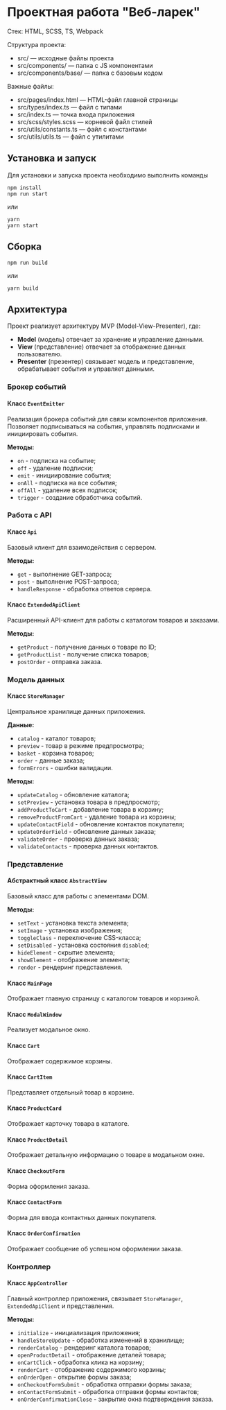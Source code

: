 # Проектная работа "Веб-ларек"

Стек: HTML, SCSS, TS, Webpack

Структура проекта:
- src/ — исходные файлы проекта
- src/components/ — папка с JS компонентами
- src/components/base/ — папка с базовым кодом

Важные файлы:
- src/pages/index.html — HTML-файл главной страницы
- src/types/index.ts — файл с типами
- src/index.ts — точка входа приложения
- src/scss/styles.scss — корневой файл стилей
- src/utils/constants.ts — файл с константами
- src/utils/utils.ts — файл с утилитами

## Установка и запуск
Для установки и запуска проекта необходимо выполнить команды

```
npm install
npm run start
```

или

```
yarn
yarn start
```
## Сборка

```
npm run build
```

или

```
yarn build
```

## Архитектура

Проект реализует архитектуру MVP (Model-View-Presenter), где:
- **Model** (модель) отвечает за хранение и управление данными.
- **View** (представление) отвечает за отображение данных пользователю.
- **Presenter** (презентер) связывает модель и представление, обрабатывает события и управляет данными.

### Брокер событий
#### Класс `EventEmitter`
Реализация брокера событий для связи компонентов приложения. Позволяет подписываться на события, управлять подписками и инициировать события.

**Методы:**
- `on` - подписка на событие;
- `off` - удаление подписки;
- `emit` - инициирование события;
- `onAll` - подписка на все события;
- `offAll` - удаление всех подписок;
- `trigger` - создание обработчика событий.

### Работа с API
#### Класс `Api`
Базовый клиент для взаимодействия с сервером.

**Методы:**
- `get` - выполнение GET-запроса;
- `post` - выполнение POST-запроса;
- `handleResponse` - обработка ответов сервера.

#### Класс `ExtendedApiClient`
Расширенный API-клиент для работы с каталогом товаров и заказами.

**Методы:**
- `getProduct` - получение данных о товаре по ID;
- `getProductList` - получение списка товаров;
- `postOrder` - отправка заказа.

### Модель данных
#### Класс `StoreManager`
Центральное хранилище данных приложения.

**Данные:**
- `catalog` - каталог товаров;
- `preview` - товар в режиме предпросмотра;
- `basket` - корзина товаров;
- `order` - данные заказа;
- `formErrors` - ошибки валидации.

**Методы:**
- `updateCatalog` - обновление каталога;
- `setPreview` - установка товара в предпросмотр;
- `addProductToCart` - добавление товара в корзину;
- `removeProductFromCart` - удаление товара из корзины;
- `updateContactField` - обновление контактов покупателя;
- `updateOrderField` - обновление данных заказа;
- `validateOrder` - проверка данных заказа;
- `validateContacts` - проверка данных контактов.

### Представление
#### Абстрактный класс `AbstractView`
Базовый класс для работы с элементами DOM.

**Методы:**
- `setText` - установка текста элемента;
- `setImage` - установка изображения;
- `toggleClass` - переключение CSS-класса;
- `setDisabled` - установка состояния `disabled`;
- `hideElement` - скрытие элемента;
- `showElement` - отображение элемента;
- `render` - рендеринг представления.

#### Класс `MainPage`
Отображает главную страницу с каталогом товаров и корзиной.

#### Класс `ModalWindow`
Реализует модальное окно.

#### Класс `Cart`
Отображает содержимое корзины.

#### Класс `CartItem`
Представляет отдельный товар в корзине.

#### Класс `ProductCard`
Отображает карточку товара в каталоге.

#### Класс `ProductDetail`
Отображает детальную информацию о товаре в модальном окне.

#### Класс `CheckoutForm`
Форма оформления заказа.

#### Класс `ContactForm`
Форма для ввода контактных данных покупателя.

#### Класс `OrderConfirmation`
Отображает сообщение об успешном оформлении заказа.

### Контроллер
#### Класс `AppController`
Главный контроллер приложения, связывает `StoreManager`, `ExtendedApiClient` и представления.

**Методы:**
- `initialize` - инициализация приложения;
- `handleStoreUpdate` - обработка изменений в хранилище;
- `renderCatalog` - рендеринг каталога товаров;
- `openProductDetail` - отображение деталей товара;
- `onCartClick` - обработка клика на корзину;
- `renderCart` - отображение содержимого корзины;
- `onOrderOpen` - открытие формы заказа;
- `onCheckoutFormSubmit` - обработка отправки формы заказа;
- `onContactFormSubmit` - обработка отправки формы контактов;
- `onOrderConfirmationClose` - закрытие окна подтверждения заказа.